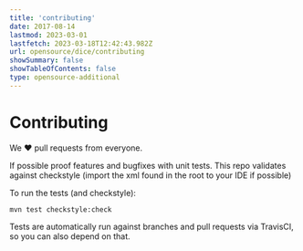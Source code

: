 ```yaml
---
title: 'contributing'
date: 2017-08-14
lastmod: 2023-03-01
lastfetch: 2023-03-18T12:42:43.982Z
url: opensource/dice/contributing
showSummary: false
showTableOfContents: false
type: opensource-additional
---
```

# Contributing

We ❤ pull requests from everyone.

If possible proof features and bugfixes with unit tests.
This repo validates against checkstyle (import the xml found in the root to your IDE if possible)

To run the tests (and checkstyle):

```shell
mvn test checkstyle:check
```

Tests are automatically run against branches and pull requests
via TravisCI, so you can also depend on that.
